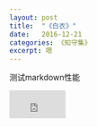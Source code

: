```yaml
---
layout: post
title:  "《白衣》"
date:   2016-12-21
categories: 《知守集》
excerpt: 嗯
---
```


测试markdown性能

<embed src="http://link.hhtjim.com/163/101118.mp3" width = "100" height = "50"></embed>



